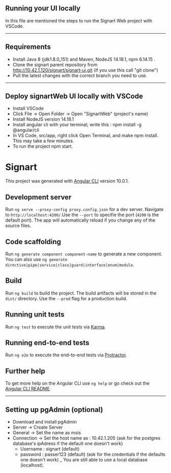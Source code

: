 ## Running your UI locally

In this file are mentioned the steps to run the Signart Web project with VSCode. 

---
## Requirements

* Install Java 8 (jdk1.8.0_151) and Maven, NodeJS 14.18.1, npm 6.14.15 .
* Clone the signart parent repository from http://10.42.1.120/signart/signart-ui.git
   (if you use this call "git clone")
* Pull the latest changes with the correct branch you need to use.

---
## Deploy signartWeb UI locally with VSCode

* Install VSCode
* Click File → Open Folder → Open "SignartWeb" (project's name)
* Install NodeJS version 14.18.1
* Install angular cli with your terminal; write this : npm install -g @angular/cli
* In VS Code, src/app, right click Open Terminal, and make npm install. This may take a few minutes.
* To run the project npm start.


# Signart

This project was generated with [Angular CLI](https://github.com/angular/angular-cli) version 10.0.1.

## Development server

Run `ng serve --proxy-config proxy.config.json` for a dev server. Navigate to `http://localhost:4200/`.Use the `--port` to specifie the port (`4200` is the default port). The app will automatically reload if you change any of the source files.

## Code scaffolding

Run `ng generate component component-name` to generate a new component. You can also use `ng generate directive|pipe|service|class|guard|interface|enum|module`.

## Build

Run `ng build` to build the project. The build artifacts will be stored in the `dist/` directory. Use the `--prod` flag for a production build.

## Running unit tests

Run `ng test` to execute the unit tests via [Karma](https://karma-runner.github.io).

## Running end-to-end tests

Run `ng e2e` to execute the end-to-end tests via [Protractor](http://www.protractortest.org/).

## Further help

To get more help on the Angular CLI use `ng help` or go check out the [Angular CLI README](https://github.com/angular/angular-cli/blob/master/README.md).

---
## Setting up pgAdmin (optional)

* Download and install pgAdmin
* Server → Create Server 
* General → Set the name as msis
* Connection → Set the host name as : 10.42.1.205 (ask for the postgres database's ipAdress if the default one doesn't work)
  - Username : signart (default)
  - password : passer123 (default)
  (ask for the credentials if the defaults one doesn't work)
_ You are still able to use a local database (localhost).